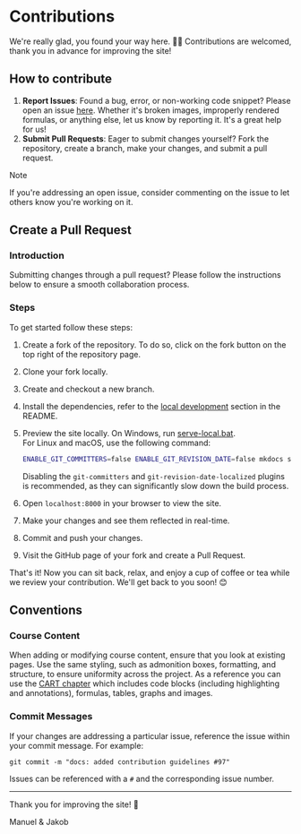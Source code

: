 # Contributions

We're really glad, you found your way here. 👋🏽 Contributions are welcomed, 
thank you in advance for improving the site!

## How to contribute

1. **Report Issues**: Found a bug, error, or non-working code snippet? Please 
open an issue [here](https://github.com/JakobKlotz/python-template/issues). 
Whether it's broken images, improperly rendered formulas, or anything else, 
let us know by reporting it. It's a great help for us!
2. **Submit Pull Requests**: Eager to submit changes yourself? 
Fork the repository, create a branch, make your changes, and submit a 
pull request.

> [!NOTE]
> If you're addressing an open issue, consider commenting on the issue to let others know you're working on it.

## Create a Pull Request

### Introduction

Submitting changes through a pull request?
Please follow the instructions below to ensure a smooth collaboration process.

### Steps

To get started follow these steps:

1. Create a fork of the repository. To do so, click on the fork button on the 
top right of the repository page.
2. Clone your fork locally.
3. Create and checkout a new branch.
4. Install the dependencies, refer to the [local development](README.md#1️⃣-prerequisites) 
section in the README.
5. Preview the site locally. On Windows, run [serve-local.bat](serve-local.bat).  
    For Linux and macOS, use the following command:  
    ```bash
    ENABLE_GIT_COMMITTERS=false ENABLE_GIT_REVISION_DATE=false mkdocs serve
    ```
    Disabling the `git-committers` and `git-revision-date-localized` plugins 
    is recommended, as they can significantly slow down the build process.

6. Open `localhost:8000` in your browser to view the site.  
7. Make your changes and see them reflected in real-time.
8. Commit and push your changes.
9. Visit the GitHub page of your fork and create a Pull Request.

That's it! Now you can sit back, relax, and enjoy a cup of coffee or tea while
we review your contribution. We'll get back to you soon! 😊

## Conventions

### Course Content

When adding or modifying course content, ensure that you look at existing 
pages. Use the same styling, such as admonition boxes, formatting, and 
structure, to ensure uniformity across the project. 
As a reference you can use the [CART chapter](docs/data-science/algorithms/supervised/tree-based/cart/)
which includes code blocks (including highlighting and annotations), formulas,
tables, graphs and images. 

### Commit Messages

If your changes are addressing a particular issue, reference the issue within
your commit message. For example:

```plaintext
git commit -m "docs: added contribution guidelines #97"
```

Issues can be referenced with a `#` and the corresponding issue number.

---

Thank you for improving the site! 🚀

Manuel & Jakob
